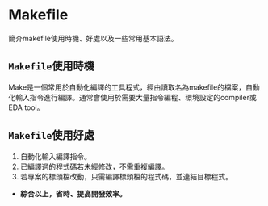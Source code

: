 # Makefile
簡介makefile使用時機、好處以及一些常用基本語法。
## `Makefile`使用時機
Make是一個常用於自動化編譯的工具程式，經由讀取名為makefile的檔案，自動化輸入指令進行編譯。通常會使用於需要大量指令編程、環境設定的compiler或EDA tool。
## `Makefile`使用好處
1. 自動化輸入編譯指令。
2. 已編譯過的程式碼若未經修改，不需重複編譯。
3. 若專案的標頭檔改動，只需編譯標頭檔的程式碼，並連結目標程式。

* **綜合以上，省時、提高開發效率。**
